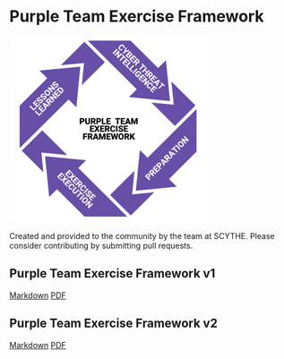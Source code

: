 # Purple Team Exercise Framework

![](./imgages/PTEF.png)

Created and provided to the community by the team at SCYTHE.
Please consider contributing by submitting pull requests.

## Purple Team Exercise Framework v1

[Markdown](https://github.com/scythe-io/purple-team-exercise-framework/blob/master/PTEFv1.md)
[PDF](https://github.com/scythe-io/purple-team-exercise-framework/blob/master/PTEFv1.pdf)

## Purple Team Exercise Framework v2
[Markdown](https://github.com/scythe-io/purple-team-exercise-framework/blob/master/PTEFv2.md)
[PDF](https://github.com/scythe-io/purple-team-exercise-framework/blob/master/PTEFv2.pdf)